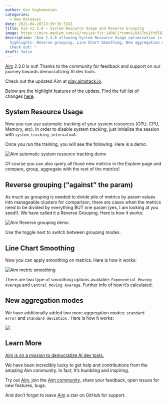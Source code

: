 ```yaml
---
author: Gev Soghomonian
categories:
  - New Releases
date: 2021-04-20T13:39:39.516Z
title: Aim v2.3.0 — System Resource Usage and Reverse Grouping
image: https://miro.medium.com/v2/resize:fit:1400/1*txmn1LOXJ7nGift0T82lng.gif
description: "Aim 2.3.0 allowing System Resource Usage optimization is out! Some
  highlights: Reverse grouping, Line Chart Smoothing, New aggregation modes.
  Check out! "
draft: false
---
```

[Aim](https://github.com/aimhubio/aim) 2.3.0 is out! Thanks to the community for feedback and support on our journey towards democratizing AI dev tools.

Check out the updated Aim at [play.aimstack.io](http://play.aimstack.io:10001/).

Below are the highlight features of the update. Find the full list of changes [here](https://github.com/aimhubio/aim/milestone/3?closed=1).

## System Resource Usage

Now you can use automatic tracking of your system resources (GPU, CPU, Memory, etc). In order to disable system tracking, just initialize the session with `system_tracking_interval==0`.

Once you run the training, you will see the following. Here is a demo:

![](https://miro.medium.com/v2/resize:fit:1400/1*pOMxDdOpUDIOedrNIM53pQ.gif "Aim automatic system resource tracking demo")

Of course you can also query all those new metrics in the Explore page and compare, group, aggregate with the rest of the metrics!

## Reverse grouping (“against” the param)

As much as grouping is needed to divide pile of metrics by param values into manageable clusters for comparison, there are cases when the metrics need to be divided by everything BUT one param (yes, I am looking at you seed!). We have called it a Reverse Grouping. Here is how it works:

![](https://miro.medium.com/v2/resize:fit:1400/1*txmn1LOXJ7nGift0T82lng.gif "Aim Reverse grouping demo")

Use the toggle next to switch between grouping modes.

## Line Chart Smoothing

Now you can apply smoothing on metrics. Here is how it works:

![](https://miro.medium.com/v2/resize:fit:1400/1*MgNuAaH6gzm7u-H2QUh15g.gif "Aim metric smoothing")

There are two type of smoothing options available: `Exponential Moving Average` and `Central Moving Average`. Further info of [how](https://en.wikipedia.org/wiki/Moving_average) it’s calculated.

## New aggregation modes

We have additionally added two more aggregation modes: `standard error` and `standard deviation` . Here is how it works:

![](https://miro.medium.com/v2/resize:fit:1400/1*LS17WlLey5aJfMyJbtgtBg.gif)

## Learn More

[Aim is on a mission to democratize AI dev tools.](https://github.com/aimhubio/aim#democratizing-ai-dev-tools)

We have been incredibly lucky to get help and contributions from the amazing Aim community. In fact, It’s humbling and inspiring.

Try out [Aim](https://github.com/aimhubio/aim), join the [Aim community](https://community.aimstack.io/), share your feedback, open issues for new features, bugs.

And don’t forget to leave [Aim](https://github.com/aimhubio/aim) a star on GitHub for support.
